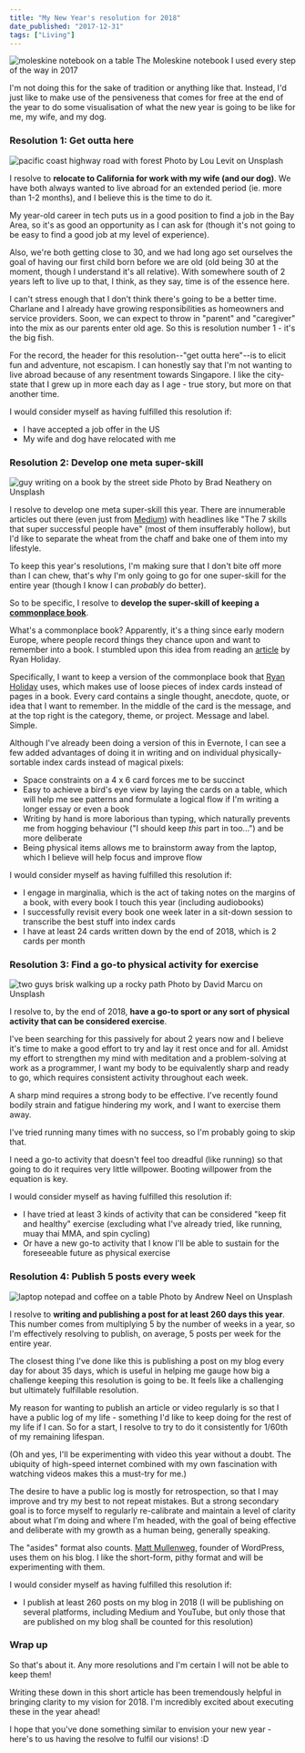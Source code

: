 ```yaml
---
title: "My New Year's resolution for 2018"
date_published: "2017-12-31"
tags: ["Living"]
---
```


![moleskine notebook on a table](images/20171216-notebook-nickang-blog-768x1024.jpg) The Moleskine notebook I used every step of the way in 2017

I'm not doing this for the sake of tradition or anything like that. Instead, I'd just like to make use of the pensiveness that comes for free at the end of the year to do some visualisation of what the new year is going to be like for me, my wife, and my dog.

### Resolution 1: Get outta here

![pacific coast highway road with forest](images/pacific-coast-highway-road-with-forest-1024x683.jpg) Photo by Lou Levit on Unsplash

I resolve to **relocate to California for work with my wife (and our dog)**. We have both always wanted to live abroad for an extended period (ie. more than 1-2 months), and I believe this is the time to do it.

My year-old career in tech puts us in a good position to find a job in the Bay Area, so it's as good an opportunity as I can ask for (though it's not going to be easy to find a good job at my level of experience).

Also, we're both getting close to 30, and we had long ago set ourselves the goal of having our first child born before we are old (old being 30 at the moment, though I understand it's all relative). With somewhere south of 2 years left to live up to that, I think, as they say, time is of the essence here.

I can't stress enough that I don't think there's going to be a better time. Charlane and I already have growing responsibilities as homeowners and service providers. Soon, we can expect to throw in "parent" and "caregiver" into the mix as our parents enter old age. So this is resolution number 1 - it's the big fish.

For the record, the header for this resolution--"get outta here"--is to elicit fun and adventure, not escapism. I can honestly say that I'm not wanting to live abroad because of any resentment towards Singapore. I like the city-state that I grew up in more each day as I age - true story, but more on that another time.

I would consider myself as having fulfilled this resolution if:

- I have accepted a job offer in the US
- My wife and dog have relocated with me

### Resolution 2: Develop one meta super-skill

![guy writing on a book by the street side](images/brad-neathery-258926-1024x768.jpg) Photo by Brad Neathery on Unsplash

I resolve to develop one meta super-skill this year. There are innumerable articles out there (even just from [Medium](https://medium.com)) with headlines like "The 7 skills that super successful people have" (most of them insufferably hollow), but I'd like to separate the wheat from the chaff and bake one of them into my lifestyle.

To keep this year's resolutions, I'm making sure that I don't bite off more than I can chew, that's why I'm only going to go for one super-skill for the entire year (though I know I can _probably_ do better).

So to be specific, I resolve to **develop the super-skill of keeping a [commonplace book](https://en.wikipedia.org/wiki/Commonplace_book)**.

What's a commonplace book? Apparently, it's a thing since early modern Europe, where people record things they chance upon and want to remember into a book. I stumbled upon this idea from reading an [article](https://ryanholiday.net/how-and-why-to-keep-a-commonplace-book/) by Ryan Holiday.

Specifically, I want to keep a version of the commonplace book that [Ryan Holiday](https://ryanholiday.net/) uses, which makes use of loose pieces of index cards instead of pages in a book. Every card contains a single thought, anecdote, quote, or idea that I want to remember. In the middle of the card is the message, and at the top right is the category, theme, or project. Message and label. Simple.

Although I've already been doing a version of this in Evernote, I can see a few added advantages of doing it in writing and on individual physically-sortable index cards instead of magical pixels:

- Space constraints on a 4 x 6 card forces me to be succinct
- Easy to achieve a bird's eye view by laying the cards on a table, which will help me see patterns and formulate a logical flow if I'm writing a longer essay or even a book
- Writing by hand is more laborious than typing, which naturally prevents me from hogging behaviour ("I should keep _this_ part in too...") and be more deliberate
- Being physical items allows me to brainstorm away from the laptop, which I believe will help focus and improve flow

I would consider myself as having fulfilled this resolution if:

- I engage in marginalia, which is the act of taking notes on the margins of a book, with every book I touch this year (including audiobooks)
- I successfully revisit every book one week later in a sit-down session to transcribe the best stuff into index cards
- I have at least 24 cards written down by the end of 2018, which is 2 cards per month

### Resolution 3: Find a go-to physical activity for exercise

![two guys brisk walking up a rocky path](images/david-marcu-69433-1024x680.jpg) Photo by David Marcu on Unsplash

I resolve to, by the end of 2018, **have a go-to sport or any sort of physical activity that can be considered exercise**.

I've been searching for this passively for about 2 years now and I believe it's time to make a good effort to try and lay it rest once and for all. Amidst my effort to strengthen my mind with meditation and a problem-solving at work as a programmer, I want my body to be equivalently sharp and ready to go, which requires consistent activity throughout each week.

A sharp mind requires a strong body to be effective. I've recently found bodily strain and fatigue hindering my work, and I want to exercise them away.

I've tried running many times with no success, so I'm probably going to skip that.

I need a go-to activity that doesn't feel too dreadful (like running) so that going to do it requires very little willpower. Booting willpower from the equation is key.

I would consider myself as having fulfilled this resolution if:

- I have tried at least 3 kinds of activity that can be considered "keep fit and healthy" exercise (excluding what I've already tried, like running, muay thai MMA, and spin cycling)
- Or have a new go-to activity that I know I'll be able to sustain for the foreseeable future as physical exercise

### Resolution 4: Publish 5 posts every week

![laptop notepad and coffee on a table](images/andrew-neel-308138-1024x683.jpg) Photo by Andrew Neel on Unsplash

I resolve to **writing and publishing a post for at least 260 days this year**. This number comes from multiplying 5 by the number of weeks in a year, so I'm effectively resolving to publish, on average, 5 posts per week for the entire year.

The closest thing I've done like this is publishing a post on my blog every day for about 35 days, which is useful in helping me gauge how big a challenge keeping this resolution is going to be. It feels like a challenging but ultimately fulfillable resolution.

My reason for wanting to publish an article or video regularly is so that I have a public log of my life - something I'd like to keep doing for the rest of my life if I can. So for a start, I resolve to try to do it consistently for 1/60th of my remaining lifespan.

(Oh and yes, I'll be experimenting with video this year without a doubt. The ubiquity of high-speed internet combined with my own fascination with watching videos makes this a must-try for me.)

The desire to have a public log is mostly for retrospection, so that I may improve and try my best to not repeat mistakes. But a strong secondary goal is to force myself to regularly re-calibrate and maintain a level of clarity about what I'm doing and where I'm headed, with the goal of being effective and deliberate with my growth as a human being, generally speaking.

The "asides" format also counts. [Matt Mullenweg](https://ma.tt/), founder of WordPress, uses them on his blog. I like the short-form, pithy format and will be experimenting with them.

I would consider myself as having fulfilled this resolution if:

- I publish at least 260 posts on my blog in 2018 (I will be publishing on several platforms, including Medium and YouTube, but only those that are published on my blog shall be counted for this resolution)

### Wrap up

So that's about it. Any more resolutions and I'm certain I will not be able to keep them!

Writing these down in this short article has been tremendously helpful in bringing clarity to my vision for 2018. I'm incredibly excited about executing these in the year ahead!

I hope that you've done something similar to envision your new year - here's to us having the resolve to fulfil our visions! :D
